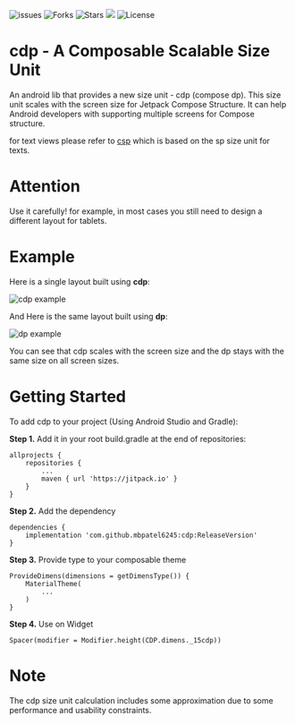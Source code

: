 ![issues](https://img.shields.io/github/issues/mbpatel6245/cdp)
![Forks](https://img.shields.io/github/forks/mbpatel6245/cdp)
![Stars](https://img.shields.io/github/stars/mbpatel6245/cdp)
[![](https://jitpack.io/v/mbpatel6245/cdp.svg)](https://jitpack.io/#mbpatel6245/cdp)
![License](https://img.shields.io/github/license/mbpatel6245/cdp)

# cdp - A Composable Scalable Size Unit
An android lib that provides a new size unit - cdp (compose dp). This size unit scales with the screen size for Jetpack Compose Structure. It can help Android developers with supporting multiple screens for Compose structure.

for text views please refer to [csp](https://github.com/mbpatel6245/csp) which is based on the sp size unit for texts.

# Attention
Use it carefully! for example, in most cases you still need to design a different layout for tablets.

# Example
Here is a single layout built using **cdp**:

![cdp example](https://github.com/mbpatel6245/cdp/blob/master/cdp_example.png)

And Here is the same layout built using **dp**:

![dp example](https://github.com/mbpatel6245/cdp/blob/master/dp_example.png)

You can see that cdp scales with the screen size and the dp stays with the same size on all screen sizes.

# Getting Started
To add cdp to your project (Using Android Studio and Gradle):

**Step 1.** Add it in your root build.gradle at the end of repositories:
```
allprojects {
    repositories {
        ...
        maven { url 'https://jitpack.io' }
    }
}
```

**Step 2.** Add the dependency
```
dependencies {
    implementation 'com.github.mbpatel6245:cdp:ReleaseVersion'
}
```

**Step 3.** Provide type to your composable theme
```
ProvideDimens(dimensions = getDimensType()) {
    MaterialTheme(
        ...
    )
}
```
**Step 4.** Use on Widget
```
Spacer(modifier = Modifier.height(CDP.dimens._15cdp))
```

# Note
The cdp size unit calculation includes some approximation due to some performance and usability constraints.